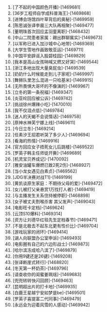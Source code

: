 
1. [了不起的中国颜色开播]-[1469681]
1. [36岁工程师自学成科普海王]-[1469868]
1. [进博会场馆四叶草背后的奥秘]-[1469959]
1. [陈思诚张译李晨三大队再相聚]-[1469477]
1. [董明珠首次回应孟羽童离职]-[1468432]
1. [中山二院患者家属：踢出群聊属实]-[1469673]
1. [以军称已进入加沙城中心地带]-[1469369]
1. [大学生雪地作画致敬亚运]-[1469711]
1. [中国平安辟谣入股碧桂园]-[1469829]
1. [我本是高山女孩呐喊又燃又好哭]-[1469544]
1. [浙江多地出现大量臭屁虫]-[1469539]
1. [奶奶什么时候能走到儿子家呢]-[1469997]
1. [舞狮队里怎么混进一只哈基米]-[1469915]
1. [无所畏惧大哥坏的不像演的]-[1469967]
1. [立冬的第一条祝福]-[1469347]
1. [炎亚纶回应被公诉]-[1469742]
1. [挑战徐州爆辣小吃]-[1470010]
1. [我不仅泪点低]-[1469784]
1. [迷人的天蝎不会说情话]-[1469758]
1. [原神水神芙宁娜上线]-[1469611]
1. [今日立冬]-[1469214]
1. [任素汐王招君听哭了多少人]-[1469694]
1. [看海的热情]-[1469916]
1. [官方回应女子捂死女儿后跳楼]-[1469522]
1. [罗英子韩主任师徒开撕]-[1469689]
1. [机灵宝贝养成记]-[1470092]
1. [雅安油罐车爆燃已致2死2伤]-[1468927]
1. [当小龙女遇见白素贞]-[1469562]
1. [JDG半决赛对战T1]-[1469199]
1. [黄凯谈原生家庭：不期待父母的爱]-[1469472]
1. [女儿被打父亲悬赏1万找打人者]-[1469419]
1. [与主播发生关系住持被停职]-[1468898]
1. [女子被丈夫割喉杀害 其父发声]-[1469043]
1. [电影旺卡定档]-[1469624]
1. [云顶S10爆料]-[1469314]
1. [资方让刘德华红毯先生定档春节]-[1469471]
1. [不是北极去不起东北更有性价比]-[1469704]
1. [游戏玩家的闭环]-[1469414]
1. [湖人向联盟办公室申诉]-[1469493]
1. [电影圈有自己的六边形战士]-[1469873]
1. [哈尔滨冻成哈八滨了]-[1469879]
1. [你用9键还是26键]-[1469208]
1. [张译断崖式转行]-[1468820]
1. [冬天第一杯奶茶]-[1469796]
1. [请查收你的闺蜜姜珮瑶]-[1469683]
1. [兜兜转转快闪回顾]-[1469463]
1. [昆明超出片的打卡地]-[1469935]
1. [白鹿王星越宁安如梦是be]-[1469501]
1. [罗英子喜提富二代同事]-[1469479]
1. [永远会为迎着风雪的人感动]-[1469942]